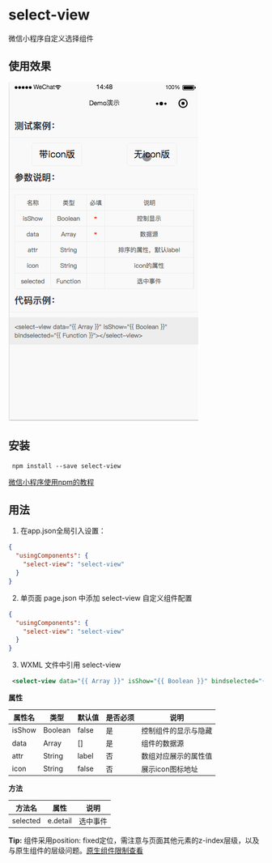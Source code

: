# select-view

微信小程序自定义选择组件


## 使用效果
![select-view](./tools/images/gif.gif)

## 安装

```
 npm install --save select-view
```

[微信小程序使用npm的教程](https://developers.weixin.qq.com/miniprogram/dev/devtools/npm.html)

## 用法

1. 在app.json全局引入设置：
```json
{
  "usingComponents": {
    "select-view": "select-view"
  }
}
```

2. 单页面 page.json 中添加 select-view 自定义组件配置

```json
{
  "usingComponents": {
    "select-view": "select-view"
  }
}
```
3. WXML 文件中引用 select-view

``` xml
 <select-view data="{{ Array }}" isShow="{{ Boolean }}" bindselected="{{ Function }}"></select-view> 
```
**属性**

| 属性名                  | 类型        | 默认值     | 是否必须        | 说明                                              |
|------------------------|------------|-----------|----------------|---------------------------------------------------|
| isShow                 | Boolean    | false     | 是             | 控制组件的显示与隐藏                                 |
| data                   | Array      | []        | 是             | 组件的数据源                                        |
| attr                   | String     | label     | 否             | 数组对应展示的属性值                                 |
| icon                   | String     | false     | 否             | 展示icon图标地址                                   |
  
  


**方法**

| 方法名                  | 属性        | 说明       |
|------------------------|------------|-----------|
| selected               | e.detail   | 选中事件    |  
  
  
**Tip:** 组件采用position: fixed定位，需注意与页面其他元素的z-index层级，以及与原生组件的层级问题。[原生组件限制查看](https://developers.weixin.qq.com/miniprogram/dev/component/native-component.html)
